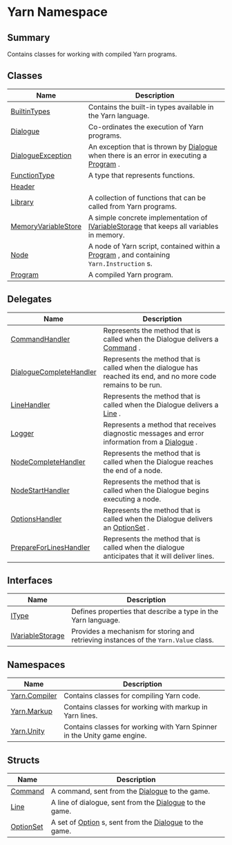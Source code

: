 # Yarn Namespace

## Summary

Contains classes for working with compiled Yarn programs.

## Classes

| Name                                             | Description                                                                                                                |
| ------------------------------------------------ | -------------------------------------------------------------------------------------------------------------------------- |
| [BuiltinTypes](yarn.builtintypes/)               | Contains the built-in types available in the Yarn language.                                                                |
| [Dialogue](yarn.dialogue/)                       | Co-ordinates the execution of Yarn programs.                                                                               |
| [DialogueException](yarn.dialogueexception.md)   | An exception that is thrown by [Dialogue](yarn.dialogue/) when there is an error in executing a [Program](yarn.program/) . |
| [FunctionType](yarn.functiontype/)               | A type that represents functions.                                                                                          |
| [Header](yarn.header/)                           |                                                                                                                            |
| [Library](yarn.library/)                         | A collection of functions that can be called from Yarn programs.                                                           |
| [MemoryVariableStore](yarn.memoryvariablestore/) | A simple concrete implementation of [IVariableStorage](yarn.ivariablestorage/) that keeps all variables in memory.         |
| [Node](yarn.node/)                               | A node of Yarn script, contained within a [Program](yarn.program/) , and containing `Yarn.Instruction` s.                  |
| [Program](yarn.program/)                         | A compiled Yarn program.                                                                                                   |

## Delegates

| Name                                                       | Description                                                                                                     |
| ---------------------------------------------------------- | --------------------------------------------------------------------------------------------------------------- |
| [CommandHandler](yarn.commandhandler.md)                   | Represents the method that is called when the Dialogue delivers a [Command](yarn.command/) .                    |
| [DialogueCompleteHandler](yarn.dialoguecompletehandler.md) | Represents the method that is called when the dialogue has reached its end, and no more code remains to be run. |
| [LineHandler](yarn.linehandler.md)                         | Represents the method that is called when the Dialogue delivers a [Line](yarn.line/) .                          |
| [Logger](yarn.logger.md)                                   | Represents a method that receives diagnostic messages and error information from a [Dialogue](yarn.dialogue/) . |
| [NodeCompleteHandler](yarn.nodecompletehandler.md)         | Represents the method that is called when the Dialogue reaches the end of a node.                               |
| [NodeStartHandler](yarn.nodestarthandler.md)               | Represents the method that is called when the Dialogue begins executing a node.                                 |
| [OptionsHandler](yarn.optionshandler.md)                   | Represents the method that is called when the Dialogue delivers an [OptionSet](yarn.optionset/) .               |
| [PrepareForLinesHandler](yarn.prepareforlineshandler.md)   | Represents the method that is called when the dialogue anticipates that it will deliver lines.                  |

## Interfaces

| Name                                       | Description                                                                          |
| ------------------------------------------ | ------------------------------------------------------------------------------------ |
| [IType](yarn.itype/)                       | Defines properties that describe a type in the Yarn language.                        |
| [IVariableStorage](yarn.ivariablestorage/) | Provides a mechanism for storing and retrieving instances of the `Yarn.Value` class. |

## Namespaces

| Name                               | Description                                                              |
| ---------------------------------- | ------------------------------------------------------------------------ |
| [Yarn.Compiler](../yarn.compiler/) | Contains classes for compiling Yarn code.                                |
| [Yarn.Markup](../yarn.markup/)     | Contains classes for working with markup in Yarn lines.                  |
| [Yarn.Unity](../yarn.unity/)       | Contains classes for working with Yarn Spinner in the Unity game engine. |

## Structs

| Name                         | Description                                                                                                       |
| ---------------------------- | ----------------------------------------------------------------------------------------------------------------- |
| [Command](yarn.command/)     | A command, sent from the [Dialogue](yarn.dialogue/) to the game.                                                  |
| [Line](yarn.line/)           | A line of dialogue, sent from the [Dialogue](yarn.dialogue/) to the game.                                         |
| [OptionSet](yarn.optionset/) | A set of [Option](yarn.optionset/yarn.optionset.option/) s, sent from the [Dialogue](yarn.dialogue/) to the game. |
